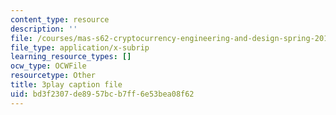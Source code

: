 ```yaml
---
content_type: resource
description: ''
file: /courses/mas-s62-cryptocurrency-engineering-and-design-spring-2018/bd3f2307de8957bcb7ff6e53bea08f62_0Q5IimX-AAc.vtt
file_type: application/x-subrip
learning_resource_types: []
ocw_type: OCWFile
resourcetype: Other
title: 3play caption file
uid: bd3f2307-de89-57bc-b7ff-6e53bea08f62
---
```

